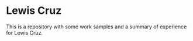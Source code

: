 # Lewis Cruz
This is a repository with some work samples and a summary of experience for Lewis Cruz.

